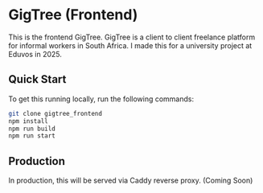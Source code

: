 # GigTree (Frontend)

This is the frontend GigTree. GigTree is a client to client freelance platform for informal workers in South Africa. I made this for a university project at Eduvos in 2025.

## Quick Start

To get this running locally, run the following commands:

```bash
git clone gigtree_frontend
npm install
npm run build
npm run start
```

## Production

In production, this will be served via Caddy reverse proxy. (Coming Soon)
